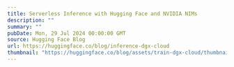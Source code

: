 ```yaml
---
title: Serverless Inference with Hugging Face and NVIDIA NIMs
description: ""
summary: ""
pubDate: Mon, 29 Jul 2024 00:00:00 GMT
source: Hugging Face Blog
url: https://huggingface.co/blog/inference-dgx-cloud
thumbnail: "https://huggingface.co/blog/assets/train-dgx-cloud/thumbnail.jpg"
---
```


